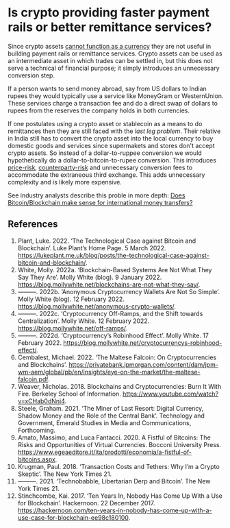 # Is crypto providing faster payment rails or better remittance services?
Since crypto assets [cannot function as a currency](is-bitcoin-currency.md) they are not useful in building payment rails or remittance services. Crypto assets can be used as an intermediate asset in which trades can be settled in, but this does not serve a technical of financial purpose; it simply introduces an unnecessary conversion step.

If a person wants to send money abroad, say from US dollars to Indian rupees they would typically use a service like MoneyGram or WesternUnion. These services charge a transaction fee and do a direct swap of dollars to rupees from the reserves the company holds in both currencies.

If one postulates using a crypto asset or stablecoin as a means to do remittances then they are still faced with the *last leg problem*. Their relative in India still has to convert the crypto asset into the local currency to buy domestic goods and services since supermakets and stores don't accept crypto assets. So instead of a dollar-to-ruppee conversion we would hypothetically do a dollar-to-bitcoin-to-rupee conversion. This introduces [price-risk](../concepts/price-risk.md), [counterparty-risk](../concepts/counterparty-risk.md) and unnecessary conversion fees to accommodate the extraneous third exchange. This adds unnecessary complexity and is likely more expensive.

See industry analysts describe this proble in more depth: [Does Bitcoin/Blockchain make sense for international money transfers?](https://www.saveonsend.com/bitcoin-blockchain-money-transfer/)

## References
1. Plant, Luke. 2022. ‘The Technological Case against Bitcoin and Blockchain’. Luke Plant’s Home Page. 5 March 2022. https://lukeplant.me.uk/blog/posts/the-technological-case-against-bitcoin-and-blockchain/.
1. White, Molly. 2022a. ‘Blockchain-Based Systems Are Not What They Say They Are’. Molly White (blog). 9 January 2022. https://blog.mollywhite.net/blockchains-are-not-what-they-say/.
1. ———. 2022b. ‘Anonymous Cryptocurrency Wallets Are Not So Simple’. Molly White (blog). 12 February 2022. https://blog.mollywhite.net/anonymous-crypto-wallets/.
1. ———. 2022c. ‘Cryptocurrency Off-Ramps, and the Shift towards Centralization’. Molly White. 12 February 2022. https://blog.mollywhite.net/off-ramps/.
1. ———. 2022d. ‘Cryptocurrency’s Robinhood Effect’. Molly White. 17 February 2022. https://blog.mollywhite.net/cryptocurrencys-robinhood-effect/.
1. Cembalest, Michael. 2022. ‘The Maltese Falcoin: On Cryptocurrencies and Blockchains’. https://privatebank.jpmorgan.com/content/dam/jpm-wm-aem/global/pb/en/insights/eye-on-the-market/the-maltese-falcoin.pdf.
1. Weaver, Nicholas. 2018. Blockchains and Cryptocurrencies: Burn It With Fire. Berkeley School of Information. https://www.youtube.com/watch?v=xCHab0dNnj4.
1. Steele, Graham. 2021. ‘The Miner of Last Resort: Digital Currency, Shadow Money and the Role of the Central Bank’. Technology and Government, Emerald Studies in Media and Communications, Forthcoming.
1. Amato, Massimo, and Luca Fantacci. 2020. A Fistful of Bitcoins: The Risks and Opportunities of Virtual Currencies. Bocconi University Press. https://www.egeaeditore.it/ita/prodotti/economia/a-fistful-of-bitcoins.aspx.
1. Krugman, Paul. 2018. ‘Transaction Costs and Tethers: Why I’m a Crypto Skeptic’. The New York Times 21.
1. ———. 2021. ‘Technobabble, Libertarian Derp and Bitcoin’. The New York Times 21.
1. Stinchcombe, Kai. 2017. ‘Ten Years In, Nobody Has Come Up With a Use for Blockchain’. Hackernoon. 22 December 2017. https://hackernoon.com/ten-years-in-nobody-has-come-up-with-a-use-case-for-blockchain-ee98c180100.

